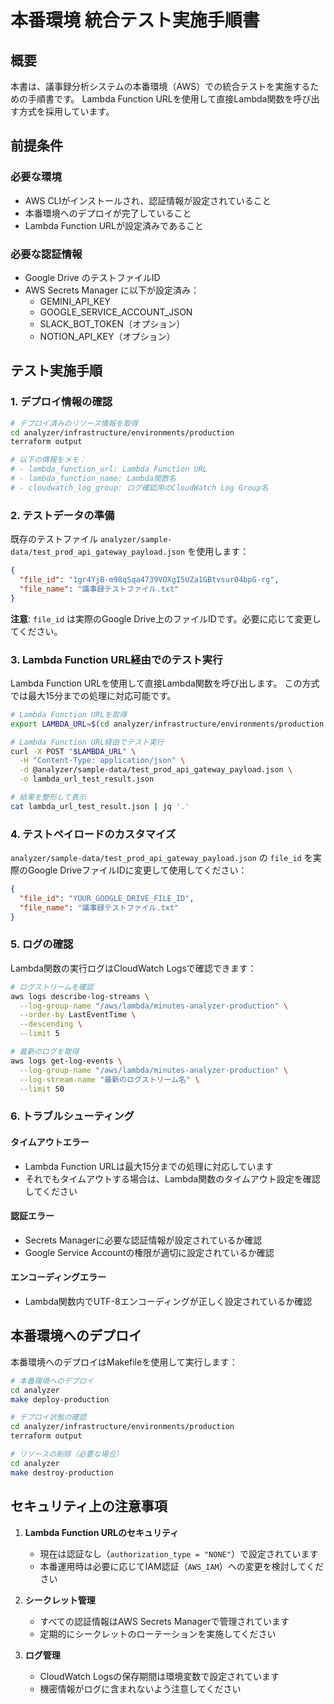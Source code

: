 # 本番環境 統合テスト実施手順書

## 概要
本書は、議事録分析システムの本番環境（AWS）での統合テストを実施するための手順書です。
Lambda Function URLを使用して直接Lambda関数を呼び出す方式を採用しています。

## 前提条件

### 必要な環境
- AWS CLIがインストールされ、認証情報が設定されていること
- 本番環境へのデプロイが完了していること
- Lambda Function URLが設定済みであること

### 必要な認証情報
- Google Drive のテストファイルID
- AWS Secrets Manager に以下が設定済み：
  - GEMINI_API_KEY
  - GOOGLE_SERVICE_ACCOUNT_JSON
  - SLACK_BOT_TOKEN（オプション）
  - NOTION_API_KEY（オプション）

## テスト実施手順

### 1. デプロイ情報の確認

```bash
# デプロイ済みのリソース情報を取得
cd analyzer/infrastructure/environments/production
terraform output

# 以下の情報をメモ：
# - lambda_function_url: Lambda Function URL
# - lambda_function_name: Lambda関数名
# - cloudwatch_log_group: ログ確認用のCloudWatch Log Group名
```

### 2. テストデータの準備

既存のテストファイル `analyzer/sample-data/test_prod_api_gateway_payload.json` を使用します：

```json
{
  "file_id": "1gr4YjB-m98qSqa4739VOXgI5UZa1GBtvsur04bpG-rg",
  "file_name": "議事録テストファイル.txt"
}
```

**注意**: `file_id` は実際のGoogle Drive上のファイルIDです。必要に応じて変更してください。

### 3. Lambda Function URL経由でのテスト実行

Lambda Function URLを使用して直接Lambda関数を呼び出します。
この方式では最大15分までの処理に対応可能です。

```bash
# Lambda Function URLを取得
export LAMBDA_URL=$(cd analyzer/infrastructure/environments/production && terraform output -raw lambda_function_url)

# Lambda Function URL経由でテスト実行
curl -X POST "$LAMBDA_URL" \
  -H "Content-Type: application/json" \
  -d @analyzer/sample-data/test_prod_api_gateway_payload.json \
  -o lambda_url_test_result.json

# 結果を整形して表示
cat lambda_url_test_result.json | jq '.'
```

### 4. テストペイロードのカスタマイズ

`analyzer/sample-data/test_prod_api_gateway_payload.json` の `file_id` を実際のGoogle DriveファイルIDに変更して使用してください：

```json
{
  "file_id": "YOUR_GOOGLE_DRIVE_FILE_ID",
  "file_name": "議事録テストファイル.txt"
}
```

### 5. ログの確認

Lambda関数の実行ログはCloudWatch Logsで確認できます：

```bash
# ログストリームを確認
aws logs describe-log-streams \
  --log-group-name "/aws/lambda/minutes-analyzer-production" \
  --order-by LastEventTime \
  --descending \
  --limit 5

# 最新のログを取得
aws logs get-log-events \
  --log-group-name "/aws/lambda/minutes-analyzer-production" \
  --log-stream-name "最新のログストリーム名" \
  --limit 50
```

### 6. トラブルシューティング

#### タイムアウトエラー
- Lambda Function URLは最大15分までの処理に対応しています
- それでもタイムアウトする場合は、Lambda関数のタイムアウト設定を確認してください

#### 認証エラー
- Secrets Managerに必要な認証情報が設定されているか確認
- Google Service Accountの権限が適切に設定されているか確認

#### エンコーディングエラー
- Lambda関数内でUTF-8エンコーディングが正しく設定されているか確認

## 本番環境へのデプロイ

本番環境へのデプロイはMakefileを使用して実行します：

```bash
# 本番環境へのデプロイ
cd analyzer
make deploy-production

# デプロイ状態の確認
cd analyzer/infrastructure/environments/production
terraform output

# リソースの削除（必要な場合）
cd analyzer
make destroy-production
```

## セキュリティ上の注意事項

1. **Lambda Function URLのセキュリティ**
   - 現在は認証なし（`authorization_type = "NONE"`）で設定されています
   - 本番運用時は必要に応じてIAM認証（`AWS_IAM`）への変更を検討してください

2. **シークレット管理**
   - すべての認証情報はAWS Secrets Managerで管理されています
   - 定期的にシークレットのローテーションを実施してください

3. **ログ管理**
   - CloudWatch Logsの保存期間は環境変数で設定されています
   - 機密情報がログに含まれないよう注意してください
